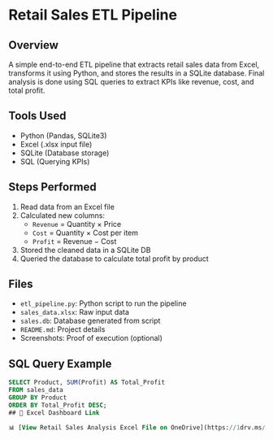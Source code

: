 # Retail Sales ETL Pipeline

##  Overview
A simple end-to-end ETL pipeline that extracts retail sales data from Excel, transforms it using Python, and stores the results in a SQLite database. Final analysis is done using SQL queries to extract KPIs like revenue, cost, and total profit.

##  Tools Used
- Python (Pandas, SQLite3)
- Excel (.xlsx input file)
- SQLite (Database storage)
- SQL (Querying KPIs)

## Steps Performed
1. Read data from an Excel file
2. Calculated new columns:
   - `Revenue` = Quantity × Price
   - `Cost` = Quantity × Cost per item
   - `Profit` = Revenue − Cost
3. Stored the cleaned data in a SQLite DB
4. Queried the database to calculate total profit by product

## Files
- `etl_pipeline.py`: Python script to run the pipeline
- `sales_data.xlsx`: Raw input data
- `sales.db`: Database generated from script
- `README.md`: Project details
- Screenshots: Proof of execution (optional)

## SQL Query Example
```sql
SELECT Product, SUM(Profit) AS Total_Profit
FROM sales_data
GROUP BY Product
ORDER BY Total_Profit DESC;
## 🔗 Excel Dashboard Link

📊 [View Retail Sales Analysis Excel File on OneDrive](https://1drv.ms/x/c/ed2d6b1a350e6461/EWqwr9gjiz9OlBcmrW8U2tABVlrRs1f_pMQzy4A04Kh1xQ)
